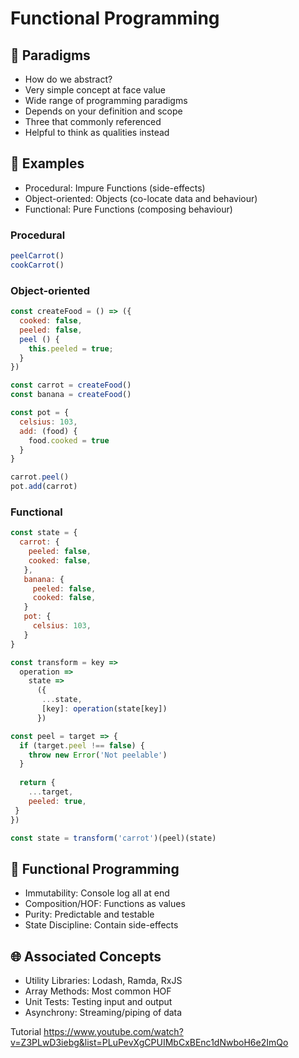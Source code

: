# Functional Programming

## 🧦 Paradigms

- How do we abstract? 
- Very simple concept at face value
- Wide range of programming paradigms
- Depends on your definition and scope
- Three that commonly referenced
- Helpful to think as qualities instead

## 🔬 Examples

- Procedural: Impure Functions (side-effects)
- Object-oriented: Objects (co-locate data and behaviour)
- Functional: Pure Functions (composing behaviour)

### Procedural 

```js
peelCarrot() 
cookCarrot()
```

### Object-oriented

```js
const createFood = () => ({
  cooked: false, 
  peeled: false, 
  peel () {
    this.peeled = true;
  }
}) 

const carrot = createFood()
const banana = createFood()

const pot = {
  celsius: 103,
  add: (food) {
    food.cooked = true
  }
}

carrot.peel()
pot.add(carrot)
```

### Functional

```js
const state = {
  carrot: {
    peeled: false, 
    cooked: false, 
   }, 
   banana: {
     peeled: false, 
     cooked: false, 
   }
   pot: {
     celsius: 103,
   }
}

const transform = key => 
  operation => 
    state =>
      ({
       ...state,
       [key]: operation(state[key])
      })

const peel = target => {
  if (target.peel !== false) {
    throw new Error('Not peelable')
  }
  
  return {
    ...target, 
    peeled: true, 
 } 
})

const state = transform('carrot')(peel)(state)
```

## 🚰 Functional Programming

- Immutability: Console log all at end
- Composition/HOF: Functions as values
- Purity: Predictable and testable
- State Discipline: Contain side-effects

## 🌐 Associated Concepts

- Utility Libraries: Lodash, Ramda, RxJS
- Array Methods: Most common HOF
- Unit Tests: Testing input and output 
- Asynchrony: Streaming/piping of data


Tutorial
https://www.youtube.com/watch?v=Z3PLwD3iebg&list=PLuPevXgCPUIMbCxBEnc1dNwboH6e2ImQo